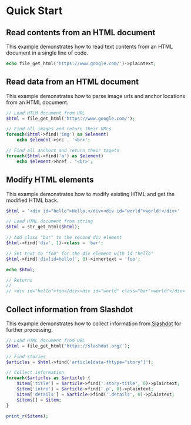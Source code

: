 # Quick Start

## Read contents from an HTML document

This example demonstrates how to read text contents from an HTML document in a single line of code.

```php
echo file_get_html('https://www.google.com/')->plaintext;
```

## Read data from an HTML document

This example demonstrates how to parse image urls and anchor locations from an HTML document.

```php
// Load HTLM document from URL
$html = file_get_html('https://www.google.com/');

// Find all images and return their URLs
foreach($html->find('img') as $element)
    echo $element->src . '<br>';

// Find all anchors and return their tagets
foreach($html->find('a') as $element)
    echo $element->href . '<br>';
```

## Modify HTML elements

This example demonstrates how to modify existing HTML and get the modified HTML back.

```php
$html = '<div id="hello">Hello,</div><div id="world">world!</div>'

// Load HTML document from string
$html = str_get_html($html);

// Add class "bar" to the second div element
$html->find('div', 1)->class = 'bar';

// Set text to "foo" for the div element with id "hello"
$html->find('div[id=hello]', 0)->innertext = 'foo';

echo $html;

// Returns
//
// <div id="hello">foo</div><div id="world" class="bar">world!</div>
```

## Collect information from Slashdot

This example demonstrates how to collect information from [Slashdot](https://slashdot.org/) for further processing.

```php
// Load HTML document from URL
$html = file_get_html('https://slashdot.org/');

// Find stories
$articles = $html->find('article[data-fhtype="story"]');

// Collect information
foreach($articles as $article) {
    $item['title'] = $article->find('.story-title', 0)->plaintext;
    $item['intro'] = $article->find('.p', 0)->plaintext;
    $item['details'] = $article->find('.details', 0)->plaintext;
    $items[] = $item;
}

print_r($items);
```